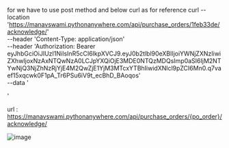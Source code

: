 for 
we have to use post method and below curl as for reference
curl --location 'https://manavswami.pythonanywhere.com/api/purchase_orders/1feb33de/acknowledge/' \
--header 'Content-Type: application/json' \
--header 'Authorization: Bearer eyJhbGciOiJIUzI1NiIsInR5cCI6IkpXVCJ9.eyJ0b2tlbl90eXBlIjoiYWNjZXNzIiwiZXhwIjoxNzAxNTQwNzA0LCJpYXQiOjE3MDE0NTQzMDQsImp0aSI6IjM2NTYwNjQ3NjZhNzRjYjE4M2QwZjE1YjM3MTcxYTBhIiwidXNlcl9pZCI6Mn0.q7vaef15xqcwk0F1pA_Tr6PSu6iV9t_ecBhD_BAoqos' \
--data '

'


url : https://manavswami.pythonanywhere.com/api/purchase_orders/{po_order}/acknowledge/


![image](https://github.com/manavswami/fatmug/assets/24460055/c52bfaba-1b4a-40af-95a1-3a2d850ac3ed)

